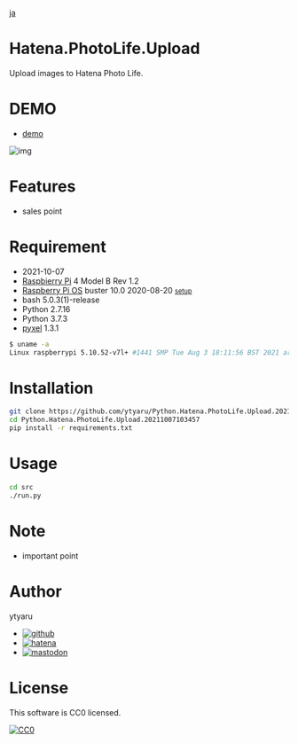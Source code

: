 [ja](./README.ja.md)

# Hatena.PhotoLife.Upload

Upload images to Hatena Photo Life.

# DEMO

* [demo](https://ytyaru.github.io/Python.Hatena.PhotoLife.Upload.20211007103457/)

![img](https://github.com/ytyaru/Python.Hatena.PhotoLife.Upload.20211007103457/blob/master/doc/0.png?raw=true)

# Features

* sales point

# Requirement

* <time datetime="2021-10-07T10:34:41+0900">2021-10-07</time>
* [Raspbierry Pi](https://ja.wikipedia.org/wiki/Raspberry_Pi) 4 Model B Rev 1.2
* [Raspberry Pi OS](https://ja.wikipedia.org/wiki/Raspbian) buster 10.0 2020-08-20 <small>[setup](http://ytyaru.hatenablog.com/entry/2020/10/06/111111)</small>
* bash 5.0.3(1)-release
* Python 2.7.16
* Python 3.7.3
* [pyxel][] 1.3.1

[pyxel]:https://github.com/kitao/pyxel

```sh
$ uname -a
Linux raspberrypi 5.10.52-v7l+ #1441 SMP Tue Aug 3 18:11:56 BST 2021 armv7l GNU/Linux
```

# Installation

```sh
git clone https://github.com/ytyaru/Python.Hatena.PhotoLife.Upload.20211007103457
cd Python.Hatena.PhotoLife.Upload.20211007103457
pip install -r requirements.txt
```

# Usage

```sh
cd src
./run.py
```

# Note

* important point

# Author

ytyaru

* [![github](http://www.google.com/s2/favicons?domain=github.com)](https://github.com/ytyaru "github")
* [![hatena](http://www.google.com/s2/favicons?domain=www.hatena.ne.jp)](http://ytyaru.hatenablog.com/ytyaru "hatena")
* [![mastodon](http://www.google.com/s2/favicons?domain=mstdn.jp)](https://mstdn.jp/web/accounts/233143 "mastdon")

# License

This software is CC0 licensed.

[![CC0](http://i.creativecommons.org/p/zero/1.0/88x31.png "CC0")](http://creativecommons.org/publicdomain/zero/1.0/deed.en)


